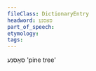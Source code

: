 ```yaml
---
fileClass: DictionaryEntry
headword: סאָסנע
part_of_speech: 
etymology: 
tags: 
---
```

סאָסנע
'pine tree'